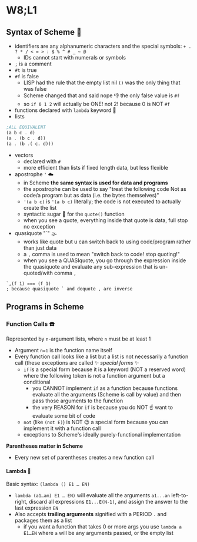 # W8;L1

## Syntax of Scheme 🔮 

- identifiers are any alphanumeric characters and the special symbols: `+ . ? * / < = > : $ % ^ # _ ~ @`
  - IDs cannot start with numerals or symbols
- `;` is a comment
- `#t` is true
- `#f` is false
  - LISP had the rule that the empty list nil `()` was the only thing that was false
  - Scheme changed that and said nope 👎 the only false value is `#f`
  - so `if 0 1 2` will actually be ONE! not 2! because 0 is NOT `#f`
- functions declared with `lambda` keyword 🐑 
- lists

```scheme
;ALL EQUIVALENT
(a b c . d)
(a . (b c . d))
(a . (b .( c. d)))
```

- vectors
  - declared with `#`
  - more efficient than lists if fixed length data, but less flexible
- apostrophe `'` ☁️ 
  - in Scheme **the same syntax is used for data and programs**
  - the apostrophe can be used to say "treat the following code Not as code/a program but as data (i.e. the bytes themselves)"
  - `'(a b c)` is `'(a b c)` literally; the code is not executed to actually create the list
  - syntactic sugar 🍯 for the `quote()` function
  - when you see a quote, everything inside that quote is data, full stop no exception
- quasiquote "`" 🌫 
  - works like quote but u can switch back to using code/program rather than just data
  - a `,` comma is used to mean "switch back to code! stop quoting!"
  - when you see a QUASIquote, you go through the expression inside the quasiquote and evaluate any sub-expression that is un-quoted/with comma `,`

```
`,(f 1) === (f 1)
; because quasiquote ` and dequote , are inverse
```

## Programs in Scheme

### Function Calls ☎️ 

Represented by `n`-argument lists, where `n` must be at least 1

- Argument `n=1` is the function name itself
- Every function call looks like a list but a list is not necessarily a function call (these exceptions are called ✨ *special forms* ✨ 
  - `if` is a special form because it is a keyword (NOT a reserved word) where the following token is not a function argument but a conditional
    - you CANNOT implement `if` as a function because functions evaluate all the arguments (Scheme is call by value) and then pass those arguments to the function
    - the very REASON for `if` is because you do NOT ☝️ want to evaluate some bit of code
  - `not` (like `(not E)`) is NOT 😉 a special form because you can implement it with a function call
  - exceptions to Scheme's ideally purely-functional implementation

**Parentheses matter in Scheme**

- Every new set of parentheses creates a new function call

#### Lambda 🐑 

Basic syntax: `(lambda () E1 … EN)`

- `lambda (a1…am) E1 … EN)` will evaluate all the arguments `a1...an` left-to-right, discard all expressions `E1...E(N-1)`, and assign the answer to the last expression `EN`
- Also accepts **trailing arguments** signified with a PERIOD `.` and packages them as a list
  - if you want a function that takes 0 or more args you use `lambda a E1…EN` where `a` will be any arguments passed, or the empty list

